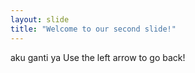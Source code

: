 ```yaml
---
layout: slide
title: "Welcome to our second slide!"
---
```

aku ganti ya
Use the left arrow to go back!
